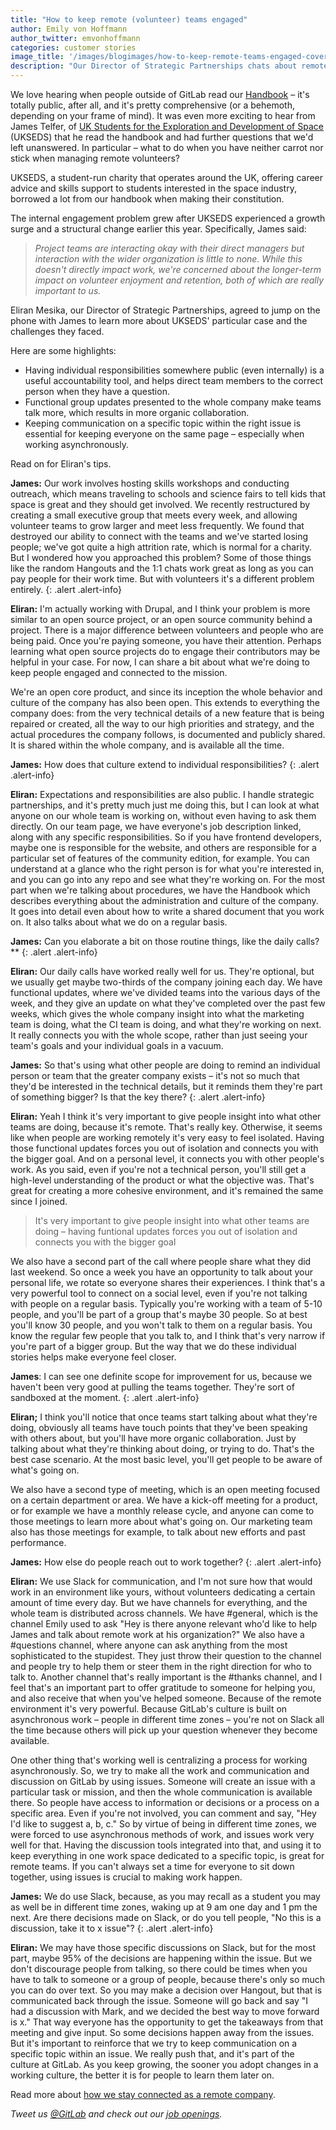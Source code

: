 ```yaml
---
title: "How to keep remote (volunteer) teams engaged"
author: Emily von Hoffmann
author_twitter: emvonhoffmann
categories: customer stories
image_title: '/images/blogimages/how-to-keep-remote-teams-engaged-cover.jpg'
description: "Our Director of Strategic Partnerships chats about remote engagement challenges at a charity that encourages kids to get interested in space, finding interesting parallels with open source projects."
---
```


We love hearing when people outside of GitLab read our [Handbook](https://about.gitlab.com/handbook/) – it's totally public, after all, and it's pretty comprehensive (or a behemoth, depending on your frame of mind). It was even more exciting to hear from James Telfer, of [UK Students for the Exploration and Development of Space](http://ukseds.org/) (UKSEDS) that he read the handbook and had further questions that we'd left unanswered. In particular – what to do when you have neither carrot nor stick when managing remote volunteers?

<!--more-->

UKSEDS, a student-run charity that operates around the UK, offering career advice and skills support to students interested in the space industry, borrowed a lot from our handbook when making their constitution.

The internal engagement problem grew after UKSEDS experienced a growth surge and a structural change earlier this year. Specifically, James said:

> _Project teams are interacting okay with their direct managers but interaction with the wider organization is little to none. While this doesn't directly impact work, we're concerned about the longer-term impact on volunteer enjoyment and retention, both of which are really important to us._

Eliran Mesika, our Director of Strategic Partnerships, agreed to jump on the phone with James to learn more about UKSEDS' particular case and the challenges they faced.

Here are some highlights:

- Having individual responsibilities somewhere public (even internally) is a useful accountability tool, and helps direct team members to the correct person when they have a question.
- Functional group updates presented to the whole company make teams talk more, which results in more organic collaboration.
- Keeping communication on a specific topic within the right issue is essential for keeping everyone on the same page – especially when working asynchronously.

Read on for Eliran's tips.

**James:** Our work involves hosting skills workshops and conducting outreach, which means traveling to schools and science fairs to tell kids that space is great and they should get involved. We recently restructured by creating a small executive group that meets every week, and allowing volunteer teams to grow larger and meet less frequently. We found that destroyed our ability to connect with the teams and we've started losing people; we've got quite a high attrition rate, which is normal for a charity. But I wondered how you approached this problem? Some of those things like the random Hangouts and the 1:1 chats work great as long as you can pay people for their work time. But with volunteers it's a different problem entirely.
{: .alert .alert-info}

**Eliran:** I'm actually working with Drupal, and I think your problem is more similar to an open source project, or an open source community behind a project. There is a major difference between volunteers and people who are being paid. Once you're paying someone, you have their attention. Perhaps learning what open source projects do to engage their contributors may be helpful in your case. For now, I can share a bit about what we're doing to keep people engaged and connected to the mission.

We're an open core product, and since its inception the whole behavior and culture of the company has also been open. This extends to everything the company does: from the very technical details of a new feature that is being repaired or created, all the way to our high priorities and strategy, and the actual procedures the company follows, is documented and publicly shared. It is shared within the whole company, and is available all the time.

**James:** How does that culture extend to individual responsibilities?
{: .alert .alert-info}

**Eliran:**
Expectations and responsibilities are also public. I handle strategic partnerships, and it's pretty much just me doing this, but I can look at what anyone on our whole team is working on, without even having to ask them directly. On our team page, we have everyone's job description linked, along with any specific responsibilities. So if you have frontend developers, maybe one is responsible for the website, and others are responsible for a particular set of features of the community edition, for example. You can understand at a glance who the right person is for what you're interested in, and you can go into any repo and see what they're working on. For the most part when we're talking about procedures, we have the Handbook which describes everything about the administration and culture of the company. It goes into detail even about how to write a shared document that you work on. It also talks about what we do on a regular basis.

**James:** Can you elaborate a bit on those routine things, like the daily calls?**
{: .alert .alert-info}

**Eliran:** Our daily calls have worked really well for us. They're optional, but we usually get maybe two-thirds of the company joining each day. We have functional updates, where we've divided teams into the various days of the week, and they give an update on what they've completed over the past few weeks, which gives the whole company insight into what the marketing team is doing, what the CI team is doing, and what they're working on next. It really connects you with the whole scope, rather than just seeing your team's goals and your individual goals in a vacuum.

**James:** So that's using what other people are doing to remind an individual person or team that the greater company exists – it's not so much that they'd be interested in the technical details, but it reminds them they're part of something bigger? Is that the key there?
{: .alert .alert-info}

**Eliran:** Yeah I think it's very important to give people insight into what other teams are doing, because it's remote. That's really key. Otherwise, it seems like when people are working remotely it's very easy to feel isolated. Having those functional updates forces you out of isolation and connects you with the bigger goal. And on a personal level, it connects you with other people's work. As you said, even if you're not a technical person, you'll still get a high-level understanding of the product or what the objective was. That's great for creating a more cohesive environment, and it's remained the same since I joined.

>It's very important to give people insight into what other teams are doing – having funtional updates forces you out of isolation and connects you with the bigger goal

We also have a second part of the call where people share what they did last weekend. So once a week you have an opportunity to talk about your personal life, we rotate so everyone shares their experiences. I think that's a very powerful tool to connect on a social level, even if you're not talking with people on a regular basis. Typically you're working with a team of 5-10 people, and you'll be part of a group that's maybe 30 people. So at best you'll know 30 people, and you won't talk to them on a regular basis. You know the regular few people that you talk to, and I think that's very narrow if you're part of a bigger group. But the way that we do these individual stories helps make everyone feel closer.

**James**: I can see one definite scope for improvement for us, because we haven't been very good at pulling the teams together. They're sort of sandboxed at the moment.
{: .alert .alert-info}

**Eliran;** I think you'll notice that once teams start talking about what they're doing, obviously all teams have touch points that they've been speaking with others about, but you'll have more organic collaboration. Just by talking about what they're thinking about doing, or trying to do. That's the best case scenario. At the most basic level, you'll get people to be aware of what's going on.

We also have a second type of meeting, which is an open meeting focused on a certain department or area. We have a kick-off meeting for a product, or for example we have a monthly release cycle, and anyone can come to those meetings to learn more about what's going on. Our marketing team also has those meetings for example, to talk about new efforts and past performance.

**James:** How else do people reach out to work together?
{: .alert .alert-info}

**Eliran:** We use Slack for communication, and I'm not sure how that would work in an environment like yours, without volunteers dedicating a certain amount of time every day. But we have channels for everything, and the whole team is distributed across channels. We have #general, which is the channel Emily used to ask "Hey is there anyone relevant who'd like to help James and talk about remote work at his organization?" We also have a #questions channel, where anyone can ask anything from the most sophisticated to the stupidest. They just throw their question to the channel and people try to help them or steer them in the right direction for who to talk to. Another channel that's really important is the #thanks channel, and I feel that's an important part to offer gratitude to someone for helping you, and also receive that when you've helped someone. Because of the remote environment it's very powerful. Because GitLab's culture is built on asynchronous work – people in different time zones – you're not on Slack all the time because others will pick up your question whenever they become available. 

One other thing that's working well is centralizing a process for working asynchronously. So, we try to make all the work and communication and discussion on GitLab by using issues. Someone will create an issue with a particular task or mission, and then the whole communication is available there. So people have access to information or decisions or a process on a specific area. Even if you're not involved, you can comment and say, "Hey I'd like to suggest a, b, c." So by virtue of being in different time zones, we were forced to use asynchronous methods of work, and issues work very well for that. Having the discussion tools integrated into that, and using it to keep everything in one work space dedicated to a specific topic, is great for remote teams. If you can't always set a time for everyone to sit down together, using issues is crucial to making work happen.

**James:** We do use Slack, because, as you may recall as a student you may as well be in different time zones, waking up at 9 am one day and 1 pm the next. Are there decisions made on Slack, or do you tell people, "No this is a discussion, take it to x issue"?
{: .alert .alert-info}

**Eliran:** We may have those specific discussions on Slack, but for the most part, maybe 95% of the decisions are happening within the issue. But we don't discourage people from talking, so there could be times when you have to talk to someone or a group of people, because there's only so much you can do over text. So you may make a decision over Hangout, but that is communicated back through the issue. Someone will go back and say "I had a discussion with Mark, and we decided the best way to move forward is x." That way everyone has the opportunity to get the takeaways from that meeting and give input. So some decisions happen away from the issues. But it's important to reinforce that we try to keep communication on a specific topic within an issue. We really push that, and it's part of the culture at GitLab. As you keep growing, the sooner you adopt changes in a working culture, the better it is for people to learn them later on.


Read more about [how we stay connected as a remote company](https://about.gitlab.com/2016/12/05/how-we-stay-connected-as-a-remote-company/).

_Tweet us [@GitLab](https://twitter.com/gitlab) and check out our [job openings](https://about.gitlab.com/jobs/)._

<!-- cover image: https://www.pexels.com/photo/people-coffee-meeting-team-7096/ -->

<!-- cover image license: CC0: https://www.pexels.com/photo-license/ -->
